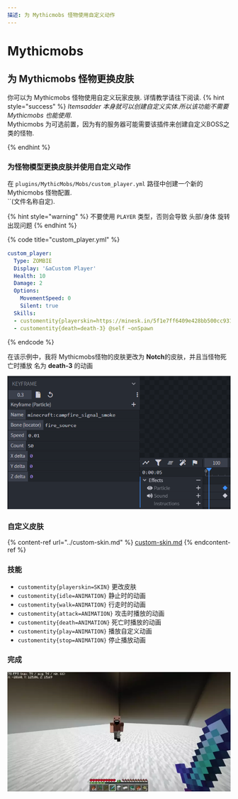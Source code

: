```yaml
---
描述: 为 Mythicmobs 怪物使用自定义动作
---
```


# Mythicmobs

## 为 Mythicmobs 怪物更换皮肤

你可以为 Mythicmobs 怪物使用自定义玩家皮肤.
详情教学请往下阅读.
{% hint style="success" %}
_Itemsadder 本身就可以创建自定义实体.所以该功能不需要 Mythicmobs 也能使用_.\
Mythicmobs 为可选前置，因为有的服务器可能需要该插件来创建自定义BOSS之类的怪物.

{% endhint %}

### 为怪物模型更换皮肤并使用自定义动作

在 `plugins/MythicMobs/Mobs/custom_player.yml` 路径中创建一个新的 Mythicmobs 怪物配置.\
``(文件名称自定).

{% hint style="warning" %}
不要使用 `PLAYER` 类型，否则会导致 头部/身体 旋转出现问题
{% endhint %}

{% code title="custom_player.yml" %}
```yaml
custom_player:
  Type: ZOMBIE
  Display: '&aCustom Player'
  Health: 10
  Damage: 2
  Options:
    MovementSpeed: 0
    Silent: true
  Skills:
  - customentity{playerskin=https://minesk.in/5f1e7ff6409e428bb500cc9315bf7ffb} @self ~onSpawn
  - customentity{death=death-3} @self ~onSpawn
```
{% endcode %}

在该示例中，我将 Mythicmobs怪物的皮肤更改为 **Notch**的皮肤，并且当怪物死亡时播放 名为 **death-3** 的动画

![](<../../../../.gitbook/assets/image (74).png>)

### 自定义皮肤

{% content-ref url="../custom-skin.md" %}
[custom-skin.md](../custom-skin.md)
{% endcontent-ref %}

### 技能

* `customentity{playerskin=SKIN}` 更改皮肤
* `customentity{idle=ANIMATION}` 静止时的动画
* `customentity{walk=ANIMATION}` 行走时的动画
* `customentity{attack=ANIMATION}` 攻击时播放的动画
* `customentity{death=ANIMATION}` 死亡时播放的动画
* `customentity{play=ANIMATION}` 播放自定义动画
* `customentity{stop=ANIMATION}` 停止播放动画

### 完成

![](<../../../../.gitbook/assets/ezgif.com-gif-maker (1).webp>)
